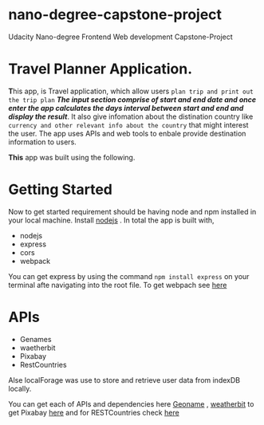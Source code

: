# nano-degree-capstone-project
 Udacity  Nano-degree Frontend Web development Capstone-Project
 
 # Travel Planner Application.
 
 
 **T**his app, is Travel application, which allow users `plan trip and print out the trip plan` ***The input section comprise of start and end date and once enter the app calculates the days interval between start and end and display the result***. It also give infomation about the distination country like `currency and other relevant info about the country` that might interest the user. The app uses APIs and web tools to enbale provide destination information to users.
 
**This** app was built using the following.

# Getting Started
Now to get started requirement should be having node and npm installed in your local machine. Install [nodejs](https://nodejs.org/en/) . In total the app is built with,

- nodejs
- express
- cors
- webpack

You can get express by using the command `npm install express` on your terminal afte navigating into the root file. To get webpach see [here](webpack.js.org)

# APIs
- Genames
- waetherbit
- Pixabay
- RestCountries

Alse localForage was use to store and retrieve user data from indexDB locally.

You can get each of APIs and dependencies here [Geoname](http://www.geonames.org/) , [weatherbit](https://www.weatherbit.io/account/create)  to get Pixabay [here](https://pixabay.com/api/docs/) and for RESTCountries check [here](https://restcountries.eu/)




